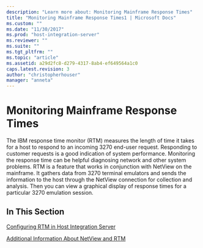```yaml
---
description: "Learn more about: Monitoring Mainframe Response Times"
title: "Monitoring Mainframe Response Times1 | Microsoft Docs"
ms.custom: ""
ms.date: "11/30/2017"
ms.prod: "host-integration-server"
ms.reviewer: ""
ms.suite: ""
ms.tgt_pltfrm: ""
ms.topic: "article"
ms.assetid: a29d2fc8-d279-4317-8ab4-ef649564a1c0
caps.latest.revision: 3
author: "christopherhouser"
manager: "anneta"
---
```

# Monitoring Mainframe Response Times
The IBM response time monitor (RTM) measures the length of time it takes for a host to respond to an incoming 3270 end-user request. Responding to customer requests is a good indication of system performance. Monitoring the response time can be helpful diagnosing network and other system problems. RTM is a feature that works in conjunction with NetView on the mainframe. It gathers data from 3270 terminal emulators and sends the information to the host through the NetView connection for collection and analysis. Then you can view a graphical display of response times for a particular 3270 emulation session.  
  
## In This Section  
 [Configuring RTM in Host Integration Server](../core/configuring-rtm-in-host-integration-server1.md)  
  
 [Additional Information About NetView and RTM](../core/additional-information-about-netview-and-rtm1.md)
